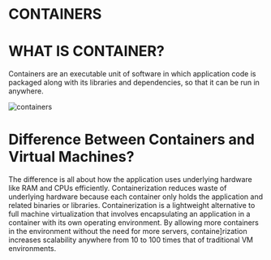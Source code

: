 # CONTAINERS

 #  WHAT IS CONTAINER?
 
 Containers are an executable unit of software in which application code is packaged along with its libraries and dependencies, so that it can be run in anywhere.
 
![containers](https://user-images.githubusercontent.com/54776422/142869919-dbf4195d-1a6a-4996-adbf-79e48c9ec69a.png)

# Difference Between Containers and Virtual Machines?

The difference is all about how the application uses underlying hardware like RAM and CPUs efficiently. Containerization reduces waste of underlying hardware because each container only holds the application and related binaries or libraries. Containerization is a lightweight alternative to full machine virtualization that involves encapsulating an application in a container with its own operating environment. By allowing more containers in the environment without the need for more servers, containe]rization increases scalability anywhere from 10 to 100 times that of traditional VM environments.
